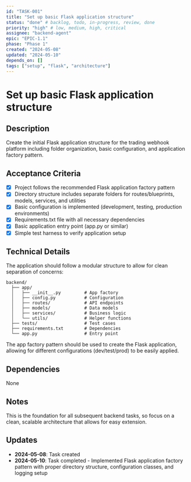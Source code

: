 ```yaml
---
id: "TASK-001"
title: "Set up basic Flask application structure"
status: "done" # backlog, todo, in-progress, review, done
priority: "high" # low, medium, high, critical
assignee: "backend-agent"
epic: "EPIC-1.1"
phase: "Phase 1"
created: "2024-05-08"
updated: "2024-05-10"
depends_on: []
tags: ["setup", "flask", "architecture"]
---
```


# Set up basic Flask application structure

## Description
Create the initial Flask application structure for the trading webhook platform including folder organization, basic configuration, and application factory pattern.

## Acceptance Criteria
- [x] Project follows the recommended Flask application factory pattern
- [x] Directory structure includes separate folders for routes/blueprints, models, services, and utilities
- [x] Basic configuration is implemented (development, testing, production environments)
- [x] Requirements.txt file with all necessary dependencies
- [x] Basic application entry point (app.py or similar)
- [x] Simple test harness to verify application setup

## Technical Details
The application should follow a modular structure to allow for clean separation of concerns:

```
backend/
  ├── app/
  │   ├── __init__.py         # App factory
  │   ├── config.py           # Configuration
  │   ├── routes/             # API endpoints
  │   ├── models/             # Data models
  │   ├── services/           # Business logic
  │   └── utils/              # Helper functions
  ├── tests/                  # Test cases
  ├── requirements.txt        # Dependencies
  └── app.py                  # Entry point
```

The app factory pattern should be used to create the Flask application, allowing for different configurations (dev/test/prod) to be easily applied.

## Dependencies
None

## Notes
This is the foundation for all subsequent backend tasks, so focus on a clean, scalable architecture that allows for easy extension.

## Updates
- **2024-05-08**: Task created
- **2024-05-10**: Task completed - Implemented Flask application factory pattern with proper directory structure, configuration classes, and logging setup 